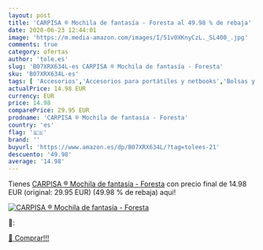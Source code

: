 ```yaml
---
layout: post
title: 'CARPISA ® Mochila de fantasía - Foresta al 49.98 % de rebaja'
date: 2020-06-23 12:44:01
image: 'https://m.media-amazon.com/images/I/51v0XKnyCzL._SL400_.jpg'
comments: true
category: ofertas
author: 'tole.es'
slug: 'B07XRX634L-es CARPISA ® Mochila de fantasía - Foresta'
sku: 'B07XRX634L-es'
tags: [ 'Accesorios','Accesorios para portátiles y netbooks','Bolsas y fundas para portátiles y netbooks','Informática','Juegos y Accesorios para PC','Mochilas para portátiles y netbooks','Videojuegos','mochila', ]
actualPrice: 14.98 EUR
currency: EUR
price: 14.98
comparePrice: 29.95 EUR
prodname: 'CARPISA ® Mochila de fantasía - Foresta'
country: 'es'
flag: '🇪🇸'
brand: ''
buyurl: 'https://www.amazon.es/dp/B07XRX634L/?tag=tolees-21'
descuento: '49.98'
average: '14.98'
---
```


Tienes [CARPISA ® Mochila de fantasía - Foresta](https://www.amazon.es/dp/B07XRX634L/?tag=tolees-21) con precio final de  14.98 EUR (original: 29.95 EUR) (49.98 %  de rebaja) aqui!

[![CARPISA ® Mochila de fantasía - Foresta](https://m.media-amazon.com/images/I/51v0XKnyCzL._SL400_.jpg)](https://www.amazon.es/dp/B07XRX634L/?tag=tolees-21)

🔎:


[🛒 Comprar!!!](https://www.amazon.es/dp/B07XRX634L/?tag=tolees-21)
